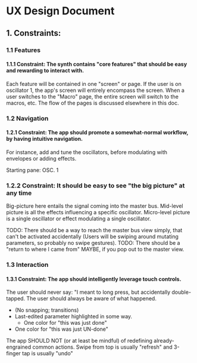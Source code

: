 # UX Design Document

## 1. Constraints:

### 1.1 Features

#### 1.1.1 Constraint: The synth contains "core features" that should be easy and rewarding to interact with.

Each feature will be contained in one "screen" or page. If the user is on oscillator 1, the app's screen will entirely encompass the screen. When a user switches to the "Macro" page, the entire screen will switch to the macros, etc. The flow of the pages is discussed elsewhere in this doc.

### 1.2 Navigation

#### 1.2.1 Constraint: The app should promote a somewhat-normal workflow, by having intuitive navigation.

For instance, add and tune the oscillators, before modulating with envelopes or adding effects.

Starting pane:
  OSC. 1

### 1.2.2 Constraint: It should be easy to see "the big picture" at any time

Big-picture here entails the signal coming into the master bus.
Mid-level picture is all the effects influencing a specific oscillator.
Micro-level picture is a single oscillator or effect modulating a single oscillator.

TODO: There should be a way to reach the master bus view simply, that can't be activated accidentally (Users will be swiping around mutating parameters, so probably no swipe gestures).
TODO: There should be a "return to where I came from" MAYBE, if you pop out to the master view.


### 1.3 Interaction

#### 1.3.1 Constraint: The app should intelligently leverage touch controls.

The user should never say: "I meant to long press, but accidentally double-tapped.
The user should always be aware of what happened.
  - (No snapping; transitions)
  - Last-edited parameter highlighted in some way.
    - One color for "this was just done"
  - One color for "this was just UN-done"

The app SHOULD NOT (or at least be mindful) of redefining already-engrained common actions. Swipe from top is usually "refresh" and 3-finger tap is usually "undo"

